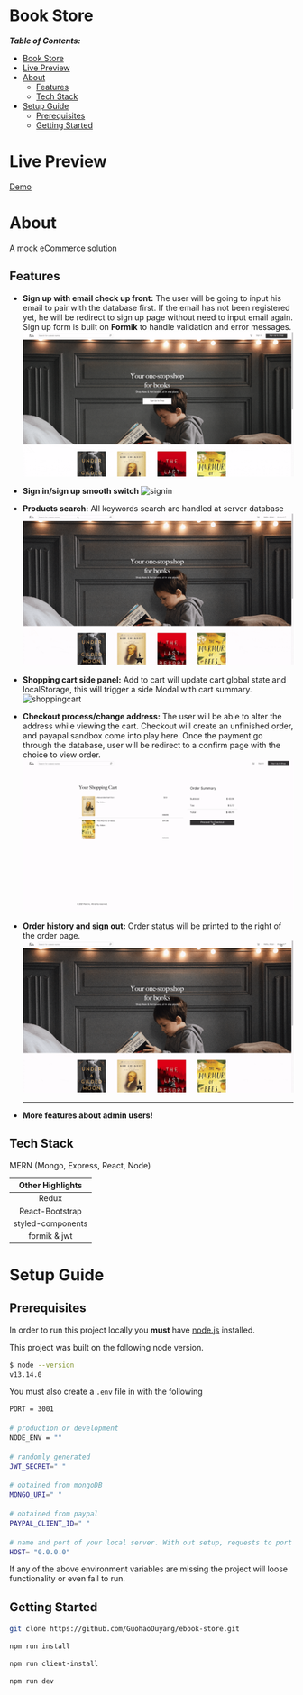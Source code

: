 # Book Store

**_Table of Contents:_**

- [Book Store](#book-store)
- [Live Preview](#live-preview)
- [About](#about)
  - [Features](#features)
  - [Tech Stack](#tech-stack)
- [Setup Guide](#setup-guide)
  - [Prerequisites](#prerequisites)
  - [Getting Started](#getting-started)

# Live Preview

[Demo](http://ec2-99-79-161-225.ca-central-1.compute.amazonaws.com:3001/)

# About

A mock eCommerce solution

## Features

- **Sign up with email check up front:** The user will be going to input his email to pair with the database first. If the email has not been registered yet, he will be redirect to sign up page without need to input email again. Sign up form is built on **Formik** to handle validation and error messages.
  ![signup](/client/src/utils/images/signup.gif)
  <br>

- **Sign in/sign up smooth switch**
  ![signin](/client/src/utils/images/signin.gif)
  <br>

- **Products search:** All keywords search are handled at server database
  ![search](/client/src/utils/images/search.gif)
  <br>

- **Shopping cart side panel:** Add to cart will update cart global state and localStorage, this will trigger a side Modal with cart summary.
  ![shoppingcart](/client/src/utils/images/shoppingcart.gif)
  <br>

- **Checkout process/change address:** The user will be able to alter the address while viewing the cart. Checkout will create an unfinished order, and payapal sandbox come into play here. Once the payment go through the database, user will be redirect to a confirm page with the choice to view order.
  ![checkout](/client/src/utils/images/checkout.gif)
  <br>

- **Order history and sign out:** Order status will be printed to the right of the order page.
  ![history_signout](/client/src/utils/images/history_signout.gif)
  <br>

  <hr>

- **More features about admin users!**

## Tech Stack

MERN (Mongo, Express, React, Node)

| Other Highlights  |
| :---------------: |
|       Redux       |
|  React-Bootstrap  |
| styled-components |
|   formik & jwt    |

# Setup Guide

## Prerequisites

In order to run this project locally you **must** have [node.js](https://nodejs.org/en/) installed.

This project was built on the following node version.

```bash
$ node --version
v13.14.0
```

You must also create a `.env` file in with the following

```bash
PORT = 3001

# production or development
NODE_ENV = ""

# randomly generated
JWT_SECRET=" "

# obtained from mongoDB
MONGO_URI=" "

# obtained from paypal
PAYPAL_CLIENT_ID=" "

# name and port of your local server. With out setup, requests to port 3000 are proxied to the backend.
HOST= "0.0.0.0"
```

If any of the above environment variables are missing the project will loose functionality or even fail to run.

## Getting Started

```bash
git clone https://github.com/GuohaoOuyang/ebook-store.git
```

```bash
npm run install
```

```bash
npm run client-install
```

```bash
npm run dev
```
